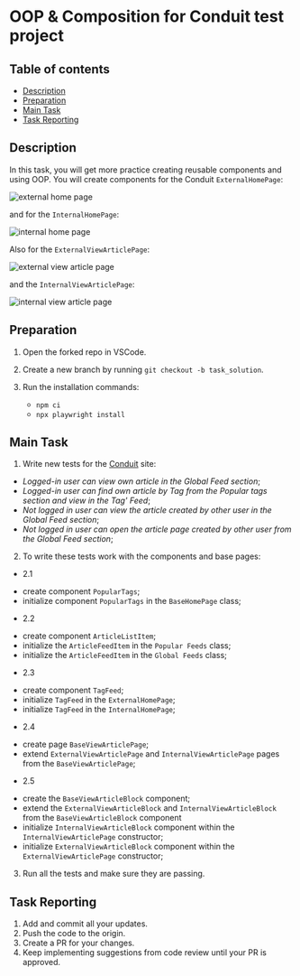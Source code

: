 # OOP & Composition for Conduit test project

## Table of contents

- [Description](#description)
- [Preparation](#preparation)
- [Main Task](#main-task)
- [Task Reporting](#task-reporting)

## Description


In this task, you will get more practice creating reusable components and using OOP. 
You will create components for the Conduit `ExternalHomePage`:

![external home page](https://github.com/mate-academy/qa_pw_oop_composition_conduit/blob/main/ExternalHome.png) 

and for the `InternalHomePage`:

![internal home page](https://github.com/mate-academy/qa_pw_oop_composition_conduit/blob/main/InternalHome.png) 

Also for the `ExternalViewArticlePage`:

![external view article page](https://github.com/mate-academy/qa_pw_oop_composition_conduit/blob/main/ExternalViewArticlePage.png) 

and the `InternalViewArticlePage`:

![internal view article page](https://github.com/mate-academy/qa_pw_oop_composition_conduit/blob/main/InternalViewArticlePage.png) 


## Preparation

1. Open the forked repo in VSCode.
2. Create a new branch by running `git checkout -b task_solution`.
3. Run the installation commands:

    - `npm ci`
    - `npx playwright install`


## Main Task

1. Write new tests for the [Conduit](https://conduit.mate.academy/) site: 
- *Logged-in user can view own article in the Global Feed section*;
- *Logged-in user can find own article by Tag from the Popular tags section and view in the Tag' Feed*;
- *Not logged in user can view the article created by other user in the Global Feed section*;
- *Not logged in user can open the article page created by other user from the Global Feed section*;

2. To write these tests work with the components and base pages:
* 2.1 
- create component `PopularTags`;
- initialize component  `PopularTags` in the `BaseHomePage` class;
* 2.2 
- create component `ArticleListItem`;
- initialize the `ArticleFeedItem` in the `Popular Feeds` class;
- initialize the `ArticleFeedItem` in the `Global Feeds` class;
* 2.3
- create component `TagFeed`;
- initialize `TagFeed` in the `ExternalHomePage`;
- initialize `TagFeed` in the `InternalHomePage`;
* 2.4
- create page `BaseViewArticlePage`;
- extend `ExternalViewArticlePage` and `InternalViewArticlePage` pages from the `BaseViewArticlePage`;
* 2.5
- create the `BaseViewArticleBlock` component;
- extend the `ExternalViewArticleBlock` and `InternalViewArticleBlock` from the `BaseViewArticleBlock` component  
- initialize `InternalViewArticleBlock` component within the `InternalViewArticlePage` constructor;
- initialize `ExternalViewArticleBlock` component within the `ExternalViewArticlePage` constructor;
3. Run all the tests and make sure they are passing.

## Task Reporting

1. Add and commit all your updates.
2. Push the code to the origin.
3. Create a PR for your changes.
4. Keep implementing suggestions from code review until your PR is approved.
